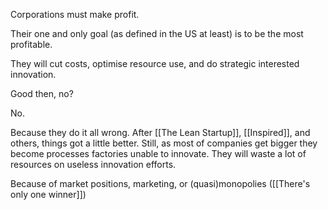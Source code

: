 Corporations must make profit.

Their one and only goal (as defined in the US at least) is to be the most profitable.

They will cut costs, optimise resource use, and do strategic interested innovation.

Good then, no?

No.

Because they do it all wrong.
After [[The Lean Startup]], [[Inspired]], and others, things got a little better.
Still, as most of companies get bigger they become processes factories unable to innovate. They will waste a lot of resources on useless innovation efforts.

Because of market positions, marketing, or (quasi)monopolies ([[There's only one winner]])

